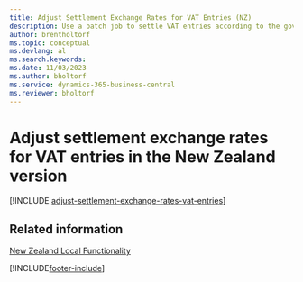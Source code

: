 ```yaml
---
title: Adjust Settlement Exchange Rates for VAT Entries (NZ)
description: Use a batch job to settle VAT entries according to the government exchange rates in the New Zealand version.
author: brentholtorf
ms.topic: conceptual
ms.devlang: al
ms.search.keywords:
ms.date: 11/03/2023
ms.author: bholtorf
ms.service: dynamics-365-business-central
ms.reviewer: bholtorf
---
```

# Adjust settlement exchange rates for VAT entries in the New Zealand version

[!INCLUDE [adjust-settlement-exchange-rates-vat-entries](../includes/AUNZ/adjust-settlement-exchange-rates-vat-entries.md)]

## Related information

[New Zealand Local Functionality](new-zealand-local-functionality.md)  


[!INCLUDE[footer-include](../../includes/footer-banner.md)]